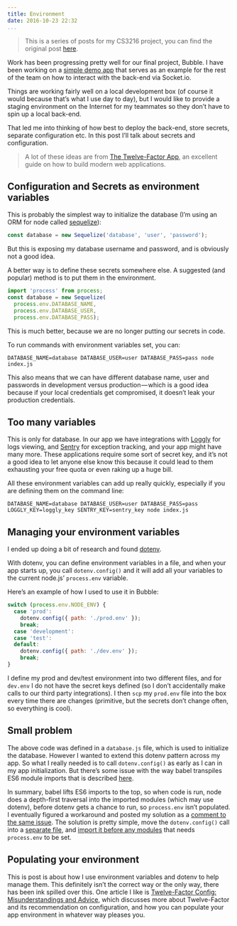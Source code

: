```yaml
---
title: Environment
date: 2016-10-23 22:32
...
```


> This is a series of posts for my CS3216 project, you can find the original post [here](https://medium.com/@ngzhian/environment-972258cf184d#.1domgml64).

Work has been progressing pretty well for our final project, Bubble. I have been working on a [simple demo app](http://ec2-52-77-222-46.ap-southeast-1.compute.amazonaws.com/) that serves as an example for the rest of the team on how to interact with the back-end via Socket.io.

Things are working fairly well on a local development box (of course it would because that’s what I use day to day), but I would like to provide a staging environment on the Internet for my teammates so they don’t have to spin up a local back-end.

That led me into thinking of how best to deploy the back-end, store secrets, separate configuration etc. In this post I’ll talk about secrets and configuration.


> A lot of these ideas are from [The Twelve-Factor App](https://12factor.net/), an excellent guide on how to build modern web applications.

## Configuration and Secrets as environment variables

This is probably the simplest way to initialize the database (I’m using an ORM for node called [sequelize](https://github.com/sequelize/sequelize)):

```javascript
const database = new Sequelize('database', 'user', 'password');
```

But this is exposing my database username and password, and is obviously not a good idea.

A better way is to define these secrets somewhere else. A suggested (and popular) method is to put them in the environment.

```javascript
import 'process' from process;
const database = new Sequelize(
  process.env.DATABASE_NAME,
  process.env.DATABASE_USER,
  process.env.DATABASE_PASS);
```

This is much better, because we are no longer putting our secrets in code.

To run commands with environment variables set, you can:

```
DATABASE_NAME=database DATABASE_USER=user DATABASE_PASS=pass node index.js
```

This also means that we can have different database name, user and passwords in development versus production — which is a good idea because if your local credentials get compromised, it doesn’t leak your production credentials.

## Too many variables

This is only for database. In our app we have integrations with [Loggly](https://www.loggly.com/) for logs viewing, and [Sentry](https://sentry.io/) for exception tracking, and your app might have many more. These applications require some sort of secret key, and it’s not a good idea to let anyone else know this because it could lead to them exhausting your free quota or even raking up a huge bill.

All these environment variables can add up really quickly, especially if you are defining them on the command line:

```
DATABASE_NAME=database DATABASE_USER=user DATABASE_PASS=pass LOGGLY_KEY=loggly_key SENTRY_KEY=sentry_key node index.js
```

## Managing your environment variables
I ended up doing a bit of research and found [dotenv](https://www.npmjs.com/package/dotenv).

With dotenv, you can define environment variables in a file, and when your app starts up, you call `dotenv.config()` and it will add all your variables to the current node.js’ `process.env` variable.

Here’s an example of how I used to use it in Bubble:

```javascript
switch (process.env.NODE_ENV) {
  case 'prod':
    dotenv.config({ path: './prod.env' });
    break;
  case 'development':
  case 'test':
  default:
    dotenv.config({ path: './dev.env' });
    break;
}
```

I define my prod and dev/test environment into two different files, and for `dev.env` I do not have the secret keys defined (so I don’t accidentally make calls to our third party integrations). I then `scp` my `prod.env` file into the box every time there are changes (primitive, but the secrets don’t change often, so everything is cool).

## Small problem

The above code was defined in a `database.js` file, which is used to initialize the database. However I wanted to extend this dotenv pattern across my app. So what I really needed is to call `dotenv.config()` as early as I can in my app initialization. But there’s some issue with the way babel transpiles ES6 module imports that is described [here](https://github.com/motdotla/dotenv/issues/133#issue-145471155).

In summary, babel lifts ES6 imports to the top, so when code is run, node does a depth-first traversal into the imported modules (which may use dotenv), before dotenv gets a chance to run, so `process.env` isn’t populated. I eventually figured a workaround and posted my solution as a [comment to the same issue](https://github.com/motdotla/dotenv/issues/133#issuecomment-255298822). The solution is pretty simple, move the `dotenv.config()` call into a [separate file](https://github.com/CS3216-Bubble/bubble/blob/master/src/env.js), and [import it before any modules](https://github.com/CS3216-Bubble/bubble/blob/master/src/index.js) that needs `process.env` to be set.

## Populating your environment

This is post is about how I use environment variables and dotenv to help manage them. This definitely isn’t the correct way or the only way, there has been ink spilled over this. One article I like is [Twelve-Factor Config: Misunderstandings and Advice](http://blog.doismellburning.co.uk/twelve-factor-config-misunderstandings-and-advice/), which discusses more about Twelve-Factor and its recommendation on configuration, and how you can populate your app environment in whatever way pleases you.
